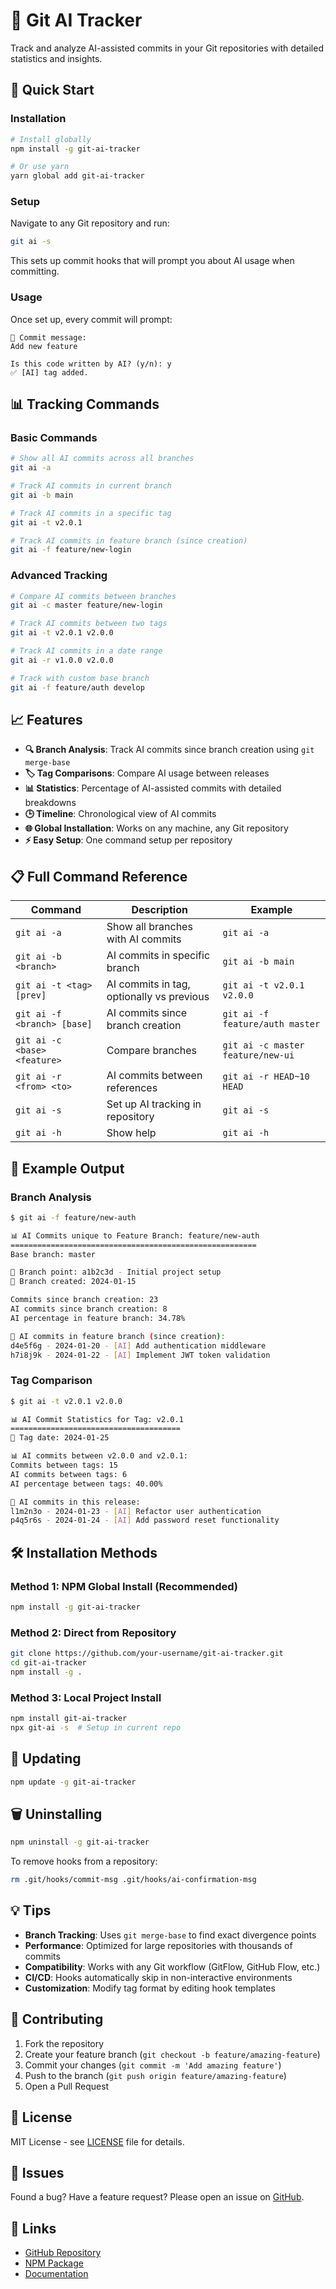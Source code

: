 # 🤖 Git AI Tracker

Track and analyze AI-assisted commits in your Git repositories with detailed statistics and insights.

## 🚀 Quick Start

### Installation

```bash
# Install globally
npm install -g git-ai-tracker

# Or use yarn
yarn global add git-ai-tracker
```

### Setup

Navigate to any Git repository and run:

```bash
git ai -s
```

This sets up commit hooks that will prompt you about AI usage when committing.

### Usage

Once set up, every commit will prompt:
```
📝 Commit message:
Add new feature

Is this code written by AI? (y/n): y
✅ [AI] tag added.
```

## 📊 Tracking Commands

### Basic Commands

```bash
# Show all AI commits across all branches
git ai -a

# Track AI commits in current branch
git ai -b main

# Track AI commits in a specific tag
git ai -t v2.0.1

# Track AI commits in feature branch (since creation)
git ai -f feature/new-login
```

### Advanced Tracking

```bash
# Compare AI commits between branches
git ai -c master feature/new-login

# Track AI commits between two tags
git ai -t v2.0.1 v2.0.0

# Track AI commits in a date range
git ai -r v1.0.0 v2.0.0

# Track with custom base branch
git ai -f feature/auth develop
```

## 📈 Features

- **🔍 Branch Analysis**: Track AI commits since branch creation using `git merge-base`
- **🏷️ Tag Comparisons**: Compare AI usage between releases
- **📊 Statistics**: Percentage of AI-assisted commits with detailed breakdowns
- **🕒 Timeline**: Chronological view of AI commits
- **🌐 Global Installation**: Works on any machine, any Git repository
- **⚡ Easy Setup**: One command setup per repository

## 📋 Full Command Reference

| Command | Description | Example |
|---------|-------------|---------|
| `git ai -a` | Show all branches with AI commits | `git ai -a` |
| `git ai -b <branch>` | AI commits in specific branch | `git ai -b main` |
| `git ai -t <tag> [prev]` | AI commits in tag, optionally vs previous | `git ai -t v2.0.1 v2.0.0` |
| `git ai -f <branch> [base]` | AI commits since branch creation | `git ai -f feature/auth master` |
| `git ai -c <base> <feature>` | Compare branches | `git ai -c master feature/new-ui` |
| `git ai -r <from> <to>` | AI commits between references | `git ai -r HEAD~10 HEAD` |
| `git ai -s` | Set up AI tracking in repository | `git ai -s` |
| `git ai -h` | Show help | `git ai -h` |

## 🔧 Example Output

### Branch Analysis
```bash
$ git ai -f feature/new-auth

📊 AI Commits unique to Feature Branch: feature/new-auth
=======================================================
Base branch: master

📍 Branch point: a1b2c3d - Initial project setup
📅 Branch created: 2024-01-15

Commits since branch creation: 23
AI commits since branch creation: 8
AI percentage in feature branch: 34.78%

🤖 AI commits in feature branch (since creation):
d4e5f6g - 2024-01-20 - [AI] Add authentication middleware
h7i8j9k - 2024-01-22 - [AI] Implement JWT token validation
```

### Tag Comparison
```bash
$ git ai -t v2.0.1 v2.0.0

📊 AI Commit Statistics for Tag: v2.0.1
======================================
📅 Tag date: 2024-01-25

📊 AI commits between v2.0.0 and v2.0.1:
Commits between tags: 15
AI commits between tags: 6
AI percentage between tags: 40.00%

🤖 AI commits in this release:
l1m2n3o - 2024-01-23 - [AI] Refactor user authentication
p4q5r6s - 2024-01-24 - [AI] Add password reset functionality
```

## 🛠️ Installation Methods

### Method 1: NPM Global Install (Recommended)
```bash
npm install -g git-ai-tracker
```

### Method 2: Direct from Repository
```bash
git clone https://github.com/your-username/git-ai-tracker.git
cd git-ai-tracker
npm install -g .
```

### Method 3: Local Project Install
```bash
npm install git-ai-tracker
npx git-ai -s  # Setup in current repo
```

## 🔄 Updating

```bash
npm update -g git-ai-tracker
```

## 🗑️ Uninstalling

```bash
npm uninstall -g git-ai-tracker
```

To remove hooks from a repository:
```bash
rm .git/hooks/commit-msg .git/hooks/ai-confirmation-msg
```

## 💡 Tips

- **Branch Tracking**: Uses `git merge-base` to find exact divergence points
- **Performance**: Optimized for large repositories with thousands of commits
- **Compatibility**: Works with any Git workflow (GitFlow, GitHub Flow, etc.)
- **CI/CD**: Hooks automatically skip in non-interactive environments
- **Customization**: Modify tag format by editing hook templates

## 🤝 Contributing

1. Fork the repository
2. Create your feature branch (`git checkout -b feature/amazing-feature`)
3. Commit your changes (`git commit -m 'Add amazing feature'`)
4. Push to the branch (`git push origin feature/amazing-feature`)
5. Open a Pull Request

## 📄 License

MIT License - see [LICENSE](LICENSE) file for details.

## 🐛 Issues

Found a bug? Have a feature request? Please open an issue on [GitHub](https://github.com/your-username/git-ai-tracker/issues).

## 🔗 Links

- [GitHub Repository](https://github.com/your-username/git-ai-tracker)
- [NPM Package](https://www.npmjs.com/package/git-ai-tracker)
- [Documentation](https://github.com/your-username/git-ai-tracker/wiki)
